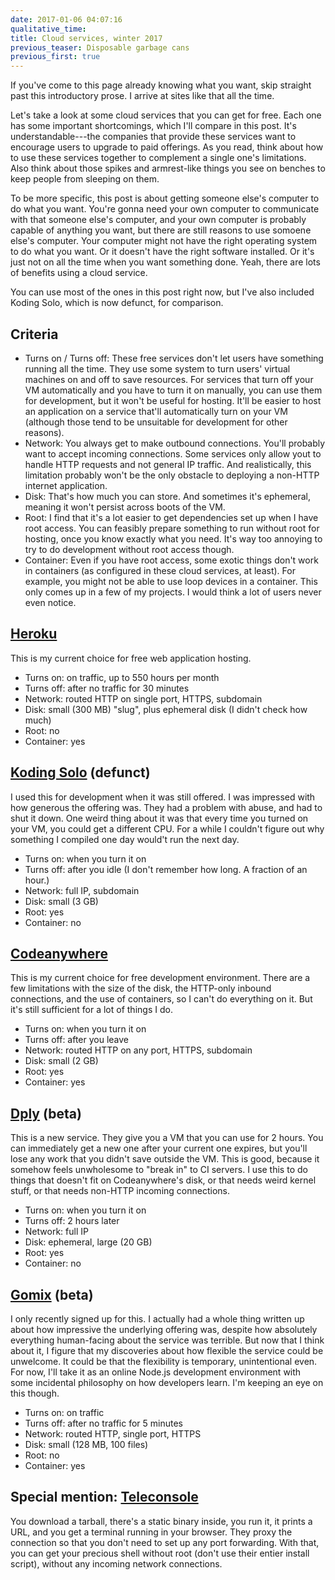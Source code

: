 ```yaml
---
date: 2017-01-06 04:07:16
qualitative_time: 
title: Cloud services, winter 2017
previous_teaser: Disposable garbage cans
previous_first: true
---
```

If you've come to this page already knowing what you want, skip straight past this introductory prose.
I arrive at sites like that all the time.

Let's take a look at some cloud services that you can get for free.
Each one has some important shortcomings, which I'll compare in this post.
It's understandable---the companies that provide these services want to encourage users to upgrade to paid offerings.
As you read, think about how to use these services together to complement a single one's limitations.
Also think about those spikes and armrest-like things you see on benches to keep people from sleeping on them.

To be more specific, this post is about getting someone else's computer to do what you want.
You're gonna need your own computer to communicate with that someone else's computer, and your own computer is probably capable of anything you want, but there are still reasons to use somoene else's computer.
Your computer might not have the right operating system to do what you want.
Or it doesn't have the right software installed.
Or it's just not on all the time when you want something done.
Yeah, there are lots of benefits using a cloud service.

You can use most of the ones in this post right now, but I've also included Koding Solo, which is now defunct, for comparison.

## Criteria

* Turns on / Turns off:
These free services don't let users have something running all the time.
They use some system to turn users' virtual machines on and off to save resources.
For services that turn off your VM automatically and you have to turn it on manually, you can use them for development, but it won't be useful for hosting.
It'll be easier to host an application on a service that'll automatically turn on your VM (although those tend to be unsuitable for development for other reasons).
* Network:
You always get to make outbound connections.
You'll probably want to accept incoming connections.
Some services only allow yout to handle HTTP requests and not general IP traffic.
And realistically, this limitation probably won't be the only obstacle to deploying a non-HTTP internet application.
* Disk:
That's how much you can store.
And sometimes it's ephemeral, meaning it won't persist across boots of the VM.
* Root:
I find that it's a lot easier to get dependencies set up when I have root access.
You can feasibly prepare something to run without root for hosting, once you know exactly what you need.
It's way too annoying to try to do development without root access though.
* Container:
Even if you have root access, some exotic things don't work in containers (as configured in these cloud services, at least).
For example, you might not be able to use loop devices in a container.
This only comes up in a few of my projects.
I would think a lot of users never even notice.

## [Heroku](https://www.heroku.com/pricing)
This is my current choice for free web application hosting.

* Turns on: on traffic, up to 550 hours per month
* Turns off: after no traffic for 30 minutes
* Network: routed HTTP on single port, HTTPS, subdomain
* Disk: small (300 MB) "slug", plus ephemeral disk (I didn't check how much)
* Root: no
* Container: yes

## [Koding Solo](https://www.koding.com/blog/2016/03/goodbye-koding-solo-welcome-koding-for-teams/) (defunct)
I used this for development when it was still offered.
I was impressed with how generous the offering was.
They had a problem with abuse, and had to shut it down.
One weird thing about it was that every time you turned on your VM, you could get a different CPU.
For a while I couldn't figure out why something I compiled one day would't run the next day.

* Turns on: when you turn it on
* Turns off: after you idle (I don't remember how long. A fraction of an hour.)
* Network: full IP, subdomain
* Disk: small (3 GB)
* Root: yes
* Container: no

## [Codeanywhere](https://codeanywhere.com/pricing)
This is my current choice for free development environment.
There are a few limitations with the size of the disk, the HTTP-only inbound connections, and the use of containers, so I can't do everything on it.
But it's still sufficient for a lot of things I do.

* Turns on: when you turn it on
* Turns off: after you leave
* Network: routed HTTP on any port, HTTPS, subdomain
* Disk: small (2 GB)
* Root: yes
* Container: yes

## [Dply](https://dply.co/how) (beta)
This is a new service.
They give you a VM that you can use for 2 hours.
You can immediately get a new one after your current one expires, but you'll lose any work that you didn't save outside the VM.
This is good, because it somehow feels unwholesome to "break in" to CI servers.
I use this to do things that doesn't fit on Codeanywhere's disk, or that needs weird kernel stuff, or that needs non-HTTP incoming connections.

* Turns on: when you turn it on
* Turns off: 2 hours later
* Network: full IP
* Disk: ephemeral, large (20 GB)
* Root: yes
* Container: no

## [Gomix](https://gomix.com/help/faqs/) (beta)
I only recently signed up for this.
I actually had a whole thing written up about how impressive the underlying offering was, despite how absolutely everything human-facing about the service was terrible.
But now that I think about it, I figure that my discoveries about how flexible the service could be unwelcome.
It could be that the flexibility is temporary, unintentional even.
For now, I'll take it as an online Node.js development environment with some incidental philosophy on how developers learn.
I'm keeping an eye on this though.

* Turns on: on traffic
* Turns off: after no traffic for 5 minutes
* Network: routed HTTP, single port, HTTPS
* Disk: small (128 MB, 100 files)
* Root: no
* Container: yes

## Special mention: [Teleconsole](https://www.teleconsole.com/)
You download a tarball, there's a static binary inside, you run it, it prints a URL, and you get a terminal running in your browser.
They proxy the connection so that you don't need to set up any port forwarding.
With that, you can get your precious shell without root (don't use their entier install script), without any incoming network connections.
